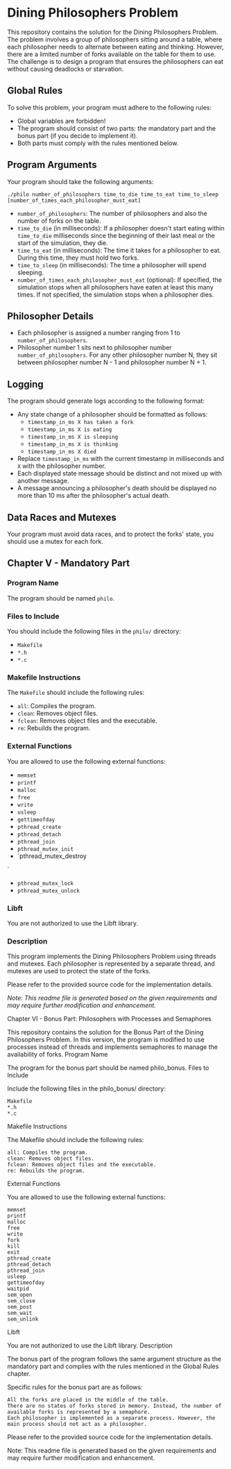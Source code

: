 # Dining Philosophers Problem

This repository contains the solution for the Dining Philosophers Problem. The problem involves a group of philosophers sitting around a table, where each philosopher needs to alternate between eating and thinking. However, there are a limited number of forks available on the table for them to use. The challenge is to design a program that ensures the philosophers can eat without causing deadlocks or starvation.

## Global Rules

To solve this problem, your program must adhere to the following rules:

- Global variables are forbidden!
- The program should consist of two parts: the mandatory part and the bonus part (if you decide to implement it).
- Both parts must comply with the rules mentioned below.

## Program Arguments

Your program should take the following arguments:

```
./philo number_of_philosophers time_to_die time_to_eat time_to_sleep [number_of_times_each_philosopher_must_eat]
```

- `number_of_philosophers`: The number of philosophers and also the number of forks on the table.
- `time_to_die` (in milliseconds): If a philosopher doesn't start eating within `time_to_die` milliseconds since the beginning of their last meal or the start of the simulation, they die.
- `time_to_eat` (in milliseconds): The time it takes for a philosopher to eat. During this time, they must hold two forks.
- `time_to_sleep` (in milliseconds): The time a philosopher will spend sleeping.
- `number_of_times_each_philosopher_must_eat` (optional): If specified, the simulation stops when all philosophers have eaten at least this many times. If not specified, the simulation stops when a philosopher dies.

## Philosopher Details

- Each philosopher is assigned a number ranging from 1 to `number_of_philosophers`.
- Philosopher number 1 sits next to philosopher number `number_of_philosophers`. For any other philosopher number N, they sit between philosopher number N - 1 and philosopher number N + 1.

## Logging

The program should generate logs according to the following format:

- Any state change of a philosopher should be formatted as follows:
  - `timestamp_in_ms X has taken a fork`
  - `timestamp_in_ms X is eating`
  - `timestamp_in_ms X is sleeping`
  - `timestamp_in_ms X is thinking`
  - `timestamp_in_ms X died`
- Replace `timestamp_in_ms` with the current timestamp in milliseconds and `X` with the philosopher number.
- Each displayed state message should be distinct and not mixed up with another message.
- A message announcing a philosopher's death should be displayed no more than 10 ms after the philosopher's actual death.

## Data Races and Mutexes

Your program must avoid data races, and to protect the forks' state, you should use a mutex for each fork.

## Chapter V - Mandatory Part

### Program Name

The program should be named `philo`.

### Files to Include

You should include the following files in the `philo/` directory:

- `Makefile`
- `*.h`
- `*.c`

### Makefile Instructions

The `Makefile` should include the following rules:

- `all`: Compiles the program.
- `clean`: Removes object files.
- `fclean`: Removes object files and the executable.
- `re`: Rebuilds the program.

### External Functions

You are allowed to use the following external functions:

- `memset`
- `printf`
- `malloc`
- `free`
- `write`
- `usleep`
- `gettimeofday`
- `pthread_create`
- `pthread_detach`
- `pthread_join`
- `pthread_mutex_init`
- `pthread_mutex_destroy

`
- `pthread_mutex_lock`
- `pthread_mutex_unlock`

### Libft

You are not authorized to use the Libft library.

### Description

This program implements the Dining Philosophers Problem using threads and mutexes. Each philosopher is represented by a separate thread, and mutexes are used to protect the state of the forks.

Please refer to the provided source code for the implementation details.

*Note: This readme file is generated based on the given requirements and may require further modification and enhancement.*

Chapter VI - Bonus Part: Philosophers with Processes and Semaphores

This repository contains the solution for the Bonus Part of the Dining Philosophers Problem. In this version, the program is modified to use processes instead of threads and implements semaphores to manage the availability of forks.
Program Name

The program for the bonus part should be named philo_bonus.
Files to Include

Include the following files in the philo_bonus/ directory:

    Makefile
    *.h
    *.c

Makefile Instructions

The Makefile should include the following rules:

    all: Compiles the program.
    clean: Removes object files.
    fclean: Removes object files and the executable.
    re: Rebuilds the program.

External Functions

You are allowed to use the following external functions:

    memset
    printf
    malloc
    free
    write
    fork
    kill
    exit
    pthread_create
    pthread_detach
    pthread_join
    usleep
    gettimeofday
    waitpid
    sem_open
    sem_close
    sem_post
    sem_wait
    sem_unlink

Libft

You are not authorized to use the Libft library.
Description

The bonus part of the program follows the same argument structure as the mandatory part and complies with the rules mentioned in the Global Rules chapter.

Specific rules for the bonus part are as follows:

    All the forks are placed in the middle of the table.
    There are no states of forks stored in memory. Instead, the number of available forks is represented by a semaphore.
    Each philosopher is implemented as a separate process. However, the main process should not act as a philosopher.

Please refer to the provided source code for the implementation details.

Note: This readme file is generated based on the given requirements and may require further modification and enhancement.